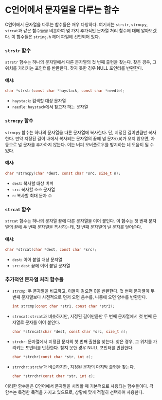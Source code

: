 # C언어에서 문자열을 다루는 함수

C언어에서 문자열을 다루는 함수들은 매우 다양하다. 여기서는 `strstr`, `strncpy`, `strcat`과 같은 함수들을 비롯하여 몇 가지 추가적인 문자열 처리 함수에 대해 알아보겠다. 이 함수들은 `string.h` 헤더 파일에 선언되어 있다.

### `strstr` 함수

`strstr` 함수는 하나의 문자열에서 다른 문자열의 첫 번째 출현을 찾는다. 찾은 경우, 그 위치를 가리키는 포인터를 반환한다. 찾지 못한 경우 NULL 포인터를 반환한다.

#### 예시:

```c
char *strstr(const char *haystack, const char *needle);
```

- `haystack`: 검색할 대상 문자열
- `needle`: `haystack`에서 찾고자 하는 문자열

### `strncpy` 함수

`strncpy` 함수는 하나의 문자열을 다른 문자열에 복사한다. 단, 지정된 길이만큼만 복사한다. 만약 지정된 길이 내에서 복사되는 문자열의 끝에 널 문자(`\0`)가 오지 않으면, 자동으로 널 문자를 추가하지 않는다. 이는 버퍼 오버플로우를 방지하는 데 도움이 될 수 있다.

#### 예시:

```c
char *strncpy(char *dest, const char *src, size_t n);
```

- `dest`: 복사할 대상 버퍼
- `src`: 복사할 소스 문자열
- `n`: 복사할 최대 문자 수

### `strcat` 함수

`strcat` 함수는 하나의 문자열 끝에 다른 문자열을 이어 붙인다. 이 함수는 첫 번째 문자열의 끝에 두 번째 문자열을 복사하는데, 첫 번째 문자열의 널 문자를 덮어쓴다.

#### 예시:

```c
char *strcat(char *dest, const char *src);
```

- `dest`: 이어 붙일 대상 문자열
- `src`: `dest` 끝에 이어 붙일 문자열

### 추가적인 문자열 처리 함수들

- `strcmp`: 두 문자열을 비교하고, 이들이 같으면 0을 반환한다. 첫 번째 문자열이 두 번째 문자열보다 사전적으로 먼저 오면 음수를, 나중에 오면 양수를 반환한다.
  
  ```c
  int strcmp(const char *str1, const char *str2);
  ```

- `strncat`: `strcat`과 비슷하지만, 지정된 길이만큼만 두 번째 문자열에서 첫 번째 문자열로 문자를 이어 붙인다.
  
  ```c
  char *strncat(char *dest, const char *src, size_t n);
  ```

- `strchr`: 문자열에서 지정된 문자의 첫 번째 출현을 찾는다. 찾은 경우, 그 위치를 가리키는 포인터를 반환한다. 찾지 못한 경우 NULL 포인터를 반환한다.
  
  ```c
  char *strchr(const char *str, int c);
  ```

- `strrchr`: `strchr`과 비슷하지만, 지정된 문자의 마지막 출현을 찾는다.
  
  ```c
  char *strrchr(const char *str, int c);
  ```

이러한 함수들은 C언어에서 문자열을 처리할 때 기본적으로 사용되는 함수들이다. 각 함수는 특정한 목적을 가지고 있으므로, 상황에 맞게 적절히 선택하여 사용한다.
